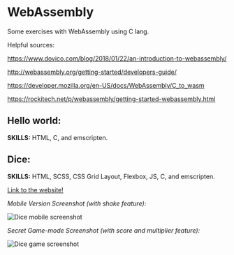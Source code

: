 # WebAssembly

Some exercises with WebAssembly using C lang.

Helpful sources:

https://www.dovico.com/blog/2018/01/22/an-introduction-to-webassembly/

http://webassembly.org/getting-started/developers-guide/

https://developer.mozilla.org/en-US/docs/WebAssembly/C_to_wasm

https://rockitech.net/p/webassembly/getting-started-webassembly.html

## Hello world:

**SKILLS:** HTML, C, and emscripten.

## Dice:

**SKILLS:** HTML, SCSS, CSS Grid Layout, Flexbox, JS, C, and emscripten.

[Link to the website!](https://dice-roller.surge.sh)

_Mobile Version Screenshot (with shake feature):_

![Dice mobile  screenshot](https://raw.githubusercontent.com/JamesScript7/web-assembly/tree/master/dice/images/mobile.png)

_Secret Game-mode Screenshot (with score and multiplier feature):_

![Dice game  screenshot](https://raw.githubusercontent.com/JamesScript7/web-assembly/tree/master/dice/images/game.png)
